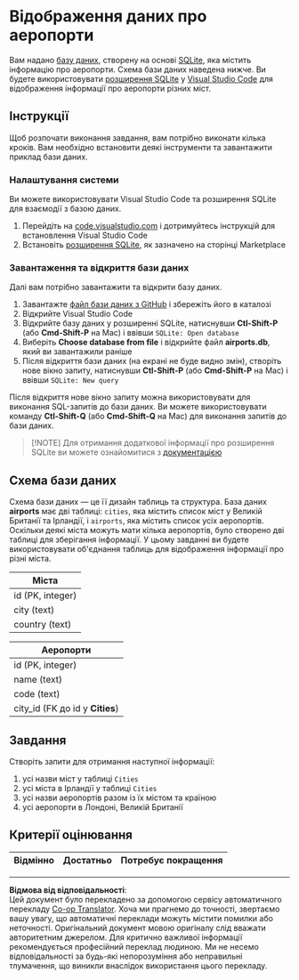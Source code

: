 <!--
CO_OP_TRANSLATOR_METADATA:
{
  "original_hash": "2f2d7693f28e4b2675f275e489dc5aac",
  "translation_date": "2025-08-30T18:14:44+00:00",
  "source_file": "2-Working-With-Data/05-relational-databases/assignment.md",
  "language_code": "uk"
}
-->
# Відображення даних про аеропорти

Вам надано [базу даних](https://raw.githubusercontent.com/Microsoft/Data-Science-For-Beginners/main/2-Working-With-Data/05-relational-databases/airports.db), створену на основі [SQLite](https://sqlite.org/index.html), яка містить інформацію про аеропорти. Схема бази даних наведена нижче. Ви будете використовувати [розширення SQLite](https://marketplace.visualstudio.com/items?itemName=alexcvzz.vscode-sqlite&WT.mc_id=academic-77958-bethanycheum) у [Visual Studio Code](https://code.visualstudio.com?WT.mc_id=academic-77958-bethanycheum) для відображення інформації про аеропорти різних міст.

## Інструкції

Щоб розпочати виконання завдання, вам потрібно виконати кілька кроків. Вам необхідно встановити деякі інструменти та завантажити приклад бази даних.

### Налаштування системи

Ви можете використовувати Visual Studio Code та розширення SQLite для взаємодії з базою даних.

1. Перейдіть на [code.visualstudio.com](https://code.visualstudio.com?WT.mc_id=academic-77958-bethanycheum) і дотримуйтесь інструкцій для встановлення Visual Studio Code
1. Встановіть [розширення SQLite](https://marketplace.visualstudio.com/items?itemName=alexcvzz.vscode-sqlite&WT.mc_id=academic-77958-bethanycheum), як зазначено на сторінці Marketplace

### Завантаження та відкриття бази даних

Далі вам потрібно завантажити та відкрити базу даних.

1. Завантажте [файл бази даних з GitHub](https://raw.githubusercontent.com/Microsoft/Data-Science-For-Beginners/main/2-Working-With-Data/05-relational-databases/airports.db) і збережіть його в каталозі
1. Відкрийте Visual Studio Code
1. Відкрийте базу даних у розширенні SQLite, натиснувши **Ctl-Shift-P** (або **Cmd-Shift-P** на Mac) і ввівши `SQLite: Open database`
1. Виберіть **Choose database from file** і відкрийте файл **airports.db**, який ви завантажили раніше
1. Після відкриття бази даних (на екрані не буде видно змін), створіть нове вікно запиту, натиснувши **Ctl-Shift-P** (або **Cmd-Shift-P** на Mac) і ввівши `SQLite: New query`

Після відкриття нове вікно запиту можна використовувати для виконання SQL-запитів до бази даних. Ви можете використовувати команду **Ctl-Shift-Q** (або **Cmd-Shift-Q** на Mac) для виконання запитів до бази даних.

> [!NOTE] Для отримання додаткової інформації про розширення SQLite ви можете ознайомитися з [документацією](https://marketplace.visualstudio.com/items?itemName=alexcvzz.vscode-sqlite&WT.mc_id=academic-77958-bethanycheum)

## Схема бази даних

Схема бази даних — це її дизайн таблиць та структура. База даних **airports** має дві таблиці: `cities`, яка містить список міст у Великій Британії та Ірландії, і `airports`, яка містить список усіх аеропортів. Оскільки деякі міста можуть мати кілька аеропортів, було створено дві таблиці для зберігання інформації. У цьому завданні ви будете використовувати об'єднання таблиць для відображення інформації про різні міста.

| Міста             |
| ----------------- |
| id (PK, integer)  |
| city (text)       |
| country (text)    |

| Аеропорти                        |
| -------------------------------- |
| id (PK, integer)                 |
| name (text)                      |
| code (text)                      |
| city_id (FK до id у **Cities**)  |

## Завдання

Створіть запити для отримання наступної інформації:

1. усі назви міст у таблиці `Cities`
1. усі міста в Ірландії у таблиці `Cities`
1. усі назви аеропортів разом із їх містом та країною
1. усі аеропорти в Лондоні, Великій Британії

## Критерії оцінювання

| Відмінно | Достатньо | Потребує покращення |
| -------- | --------- | ------------------- |

---

**Відмова від відповідальності**:  
Цей документ було перекладено за допомогою сервісу автоматичного перекладу [Co-op Translator](https://github.com/Azure/co-op-translator). Хоча ми прагнемо до точності, звертаємо вашу увагу, що автоматичні переклади можуть містити помилки або неточності. Оригінальний документ мовою оригіналу слід вважати авторитетним джерелом. Для критично важливої інформації рекомендується професійний переклад людиною. Ми не несемо відповідальності за будь-які непорозуміння або неправильні тлумачення, що виникли внаслідок використання цього перекладу.
